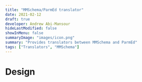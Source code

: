 ```yaml
---
title: "MMSchema/ParmEd translator"
date: 2021-02-12
draft: true
developer: Andrew Abi-Mansour
hideLastModified: false
showInMenu: false
summaryImage: "images/icon.png"
summary: "Provides translators between MMSchema and ParmEd"
tags: ["Translators", "MMSchema"]
---
```


# Design

